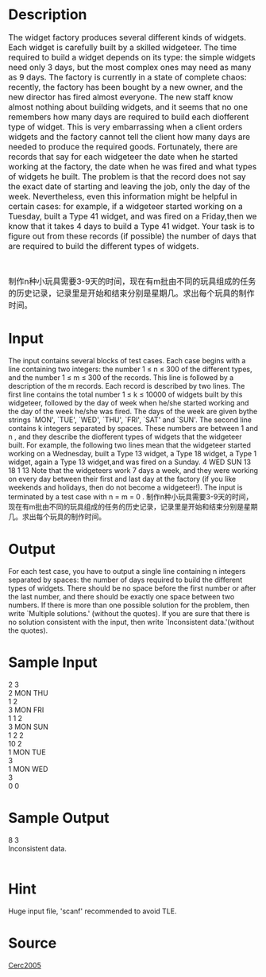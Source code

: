 
# Description

<div class="content"><p><span style="font-size: medium">The widget factory produces several different kinds of widgets. Each widget is carefully built by a skilled widgeteer. The time required to build a widget depends on its type: the simple widgets need only 3 days, but the most complex ones may need as many as 9 days. The factory is currently in a state of complete chaos: recently, the factory has been bought by a new owner, and the new director has fired almost everyone. The new staff know almost nothing about building widgets, and it seems that no one remembers how many days are required to build each diofferent type of widget. This is very embarrassing when a client orders widgets and the factory cannot tell the client how many days are needed to produce the required goods. Fortunately, there are records that say for each widgeteer the date when he started working at the factory, the date when he was fired and what types of widgets he built. The problem is that the record does not say the exact date of starting and leaving the job, only the day of the week. Nevertheless, even this information might be helpful in certain cases: for example, if a widgeteer started working on a Tuesday, built a Type 41 widget, and was fired on a Friday,then we know that it takes 4 days to build a Type 41 widget. Your task is to figure out from these records (if possible) the number of days that are required to build the different types of widgets. </span></p>
<p></p>
<p><span style="font-size: medium">  </span></p>
<div v:shape="_x0000_s1026"><span style="font-size: medium">制作n种小玩具需要3-9天的时间，现在有m批由不同的玩具组成的任务的历史记录，记录里是开始和结束分别是星期几。求出每个玩具的制作时间。</span></div></div>

# Input

<div class="content"><p>The input contains several blocks of test cases. Each case begins with a line containing two integers: the number 1 ≤ n ≤ 300 of the different types, and the number 1 ≤ m ≤ 300 of the records. This line is followed by a description of the m records. Each record is described by two lines. The first line contains the total number 1 ≤ k ≤ 10000 of widgets built by this widgeteer, followed by the day of week when he/she started working and the day of the week he/she was fired. The days of the week are given bythe strings `MON&#39;, `TUE&#39;, `WED&#39;, `THU&#39;, `FRI&#39;, `SAT&#39; and `SUN&#39;. The second line contains k integers separated by spaces. These numbers are between 1 and n , and they describe the diofferent types of widgets that the widgeteer built. For example, the following two lines mean that the widgeteer started working on a Wednesday, built a Type 13 widget, a Type 18 widget, a Type 1 widget, again a Type 13 widget,and was fired on a Sunday. 4 WED SUN 13 18 1 13 Note that the widgeteers work 7 days a week, and they were working on every day between their first and last day at the factory (if you like weekends and holidays, then do not become a widgeteer!). The input is terminated by a test case with n = m = 0 . 制作n种小玩具需要3-9天的时间，现在有m批由不同的玩具组成的任务的历史记录，记录里是开始和结束分别是星期几。求出每个玩具的制作时间。</p></div>

# Output

<div class="content"><p>For each test case, you have to output a single line containing n integers separated by spaces: the number of days required to build the different types of widgets. There should be no space before the first number or after the last number, and there should be exactly one space between two numbers. If there is more than one possible solution for the problem, then write `Multiple solutions.&#39; (without the quotes). If you are sure that there is no solution consistent with the input, then write `Inconsistent data.&#39;(without the quotes).</p></div>

# Sample Input

<div class="content"><span class="sampledata">2 3<br/>
2 MON THU<br/>
1 2<br/>
3 MON FRI<br/>
1 1 2<br/>
3 MON SUN<br/>
1 2 2<br/>
10 2<br/>
1 MON TUE <br/>
3<br/>
1 MON WED<br/>
3<br/>
0 0<br/>
</span></div>

# Sample Output

<div class="content"><span class="sampledata">8 3<br/>
Inconsistent data.<br/>
<br/>
</span></div>

# Hint

<div class="content"><p></p><p>Huge input file, &#39;scanf&#39; recommended to avoid TLE.</p><p></p></div>

# Source

<div class="content"><p><a href="problemset.php?search=Cerc2005">Cerc2005</a></p></div>

